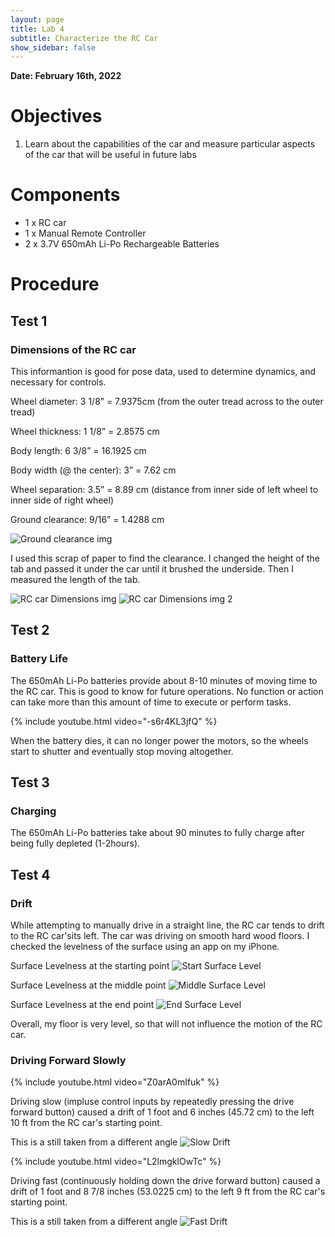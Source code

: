 ```yaml
---
layout: page
title: Lab 4
subtitle: Characterize the RC Car
show_sidebar: false
---
```


**Date: February 16th, 2022**

# Objectives
1. Learn about the capabilities of the car and measure particular aspects of the car that will be useful in future labs

# Components
- 1 x RC car
- 1 x Manual Remote Controller
- 2 x 3.7V 650mAh Li-Po Rechargeable Batteries

# Procedure
## Test 1
### Dimensions of the RC car
This informantion is good for pose data, used to determine dynamics, and necessary for controls.

Wheel diameter: 3 1/8” = 7.9375cm (from the outer tread across to the outer tread)

Wheel thickness: 1 1/8” = 2.8575 cm

Body length: 6 3/8” = 16.1925 cm

Body width (@ the center): 3” = 7.62 cm

Wheel separation: 3.5” = 8.89 cm (distance from inner side of left wheel to inner side of right wheel)

Ground clearance: 9/16” = 1.4288 cm

![Ground clearance img](img/lab4/Lab4-clearance.JPG)

I used this scrap of paper to find the clearance. I changed the height of the tab and passed it under the car until it brushed the underside. Then I measured the length of the tab.


![RC car Dimensions img](img/lab4/Lab4-car-dim-top.png)
![RC car Dimensions img 2](img/lab4/Lab4-car-dim-side.png)

## Test 2
### Battery Life
The 650mAh Li-Po batteries provide about 8-10 minutes of moving time to the RC car. This is good to know for future operations. No function or action can take more than this amount of time to execute or perform tasks.

{% include youtube.html video="-s6r4KL3jfQ" %}

When the battery dies, it can no longer power the motors, so the wheels start to shutter and eventually stop moving altogether.

## Test 3
### Charging
The 650mAh Li-Po batteries take about 90 minutes to fully charge after being fully depleted (1-2hours).

## Test 4
### Drift
While attempting to manually drive in a straight line, the RC car tends to drift to the RC car'sits left. The car was driving on smooth hard wood floors. I checked the levelness of the surface using an app on my iPhone.

Surface Levelness at the starting point
![Start Surface Level](img/lab4/Lab4-start.jpg)

Surface Levelness at the middle point
![Middle Surface Level](img/lab4/Lab4-middle.jpg)

Surface Levelness at the end point
![End Surface Level](img/lab4/Lab4-end.jpg)

Overall, my floor is very level, so that will not influence the motion of the RC car.

### Driving Forward Slowly
{% include youtube.html video="Z0arA0mIfuk" %}

Driving slow (impluse control inputs by repeatedly pressing the drive forward button) caused a drift of 1 foot and 6 inches (45.72 cm) to the left 10 ft from the RC car's starting point.

This is a still taken from a different angle
![Slow Drift](img/lab4/Lab4-test4-slow.JPG)


{% include youtube.html video="L2lmgklOwTc" %}

Driving fast (continuously holding down the drive forward button) caused a drift of 1 foot and 8 7/8 inches (53.0225 cm) to the left 9 ft from the RC car's starting point.

This is a still taken from a different angle
![Fast Drift](img/lab4/Lab4-test4-fast.JPG)




